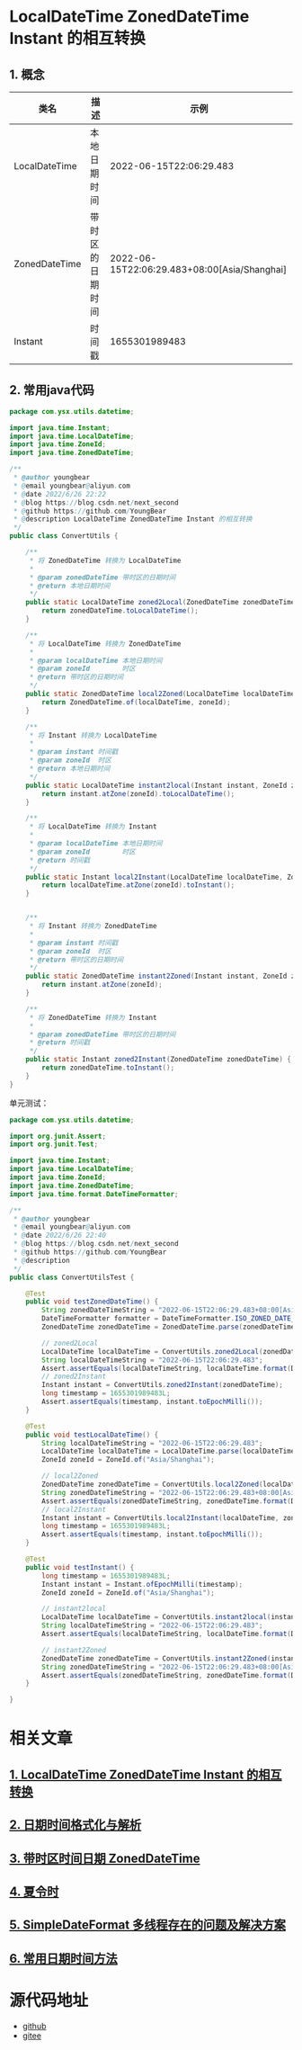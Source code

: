 # LocalDateTime ZonedDateTime Instant 的相互转换

## 1. 概念



| 类名          | 描述             | 示例                                         |
| ------------- | ---------------- | -------------------------------------------- |
| LocalDateTime | 本地日期时间     | 2022-06-15T22:06:29.483                      |
| ZonedDateTime | 带时区的日期时间 | 2022-06-15T22:06:29.483+08:00[Asia/Shanghai] |
| Instant       | 时间戳           | 1655301989483                                |



## 2. 常用java代码

```java
package com.ysx.utils.datetime;

import java.time.Instant;
import java.time.LocalDateTime;
import java.time.ZoneId;
import java.time.ZonedDateTime;

/**
 * @author youngbear
 * @email youngbear@aliyun.com
 * @date 2022/6/26 22:22
 * @blog https://blog.csdn.net/next_second
 * @github https://github.com/YoungBear
 * @description LocalDateTime ZonedDateTime Instant 的相互转换
 */
public class ConvertUtils {

    /**
     * 将 ZonedDateTime 转换为 LocalDateTime
     *
     * @param zonedDateTime 带时区的日期时间
     * @return 本地日期时间
     */
    public static LocalDateTime zoned2Local(ZonedDateTime zonedDateTime) {
        return zonedDateTime.toLocalDateTime();
    }

    /**
     * 将 LocalDateTime 转换为 ZonedDateTime
     *
     * @param localDateTime 本地日期时间
     * @param zoneId        时区
     * @return 带时区的日期时间
     */
    public static ZonedDateTime local2Zoned(LocalDateTime localDateTime, ZoneId zoneId) {
        return ZonedDateTime.of(localDateTime, zoneId);
    }

    /**
     * 将 Instant 转换为 LocalDateTime
     *
     * @param instant 时间戳
     * @param zoneId  时区
     * @return 本地日期时间
     */
    public static LocalDateTime instant2local(Instant instant, ZoneId zoneId) {
        return instant.atZone(zoneId).toLocalDateTime();
    }

    /**
     * 将 LocalDateTime 转换为 Instant
     *
     * @param localDateTime 本地日期时间
     * @param zoneId        时区
     * @return 时间戳
     */
    public static Instant local2Instant(LocalDateTime localDateTime, ZoneId zoneId) {
        return localDateTime.atZone(zoneId).toInstant();
    }


    /**
     * 将 Instant 转换为 ZonedDateTime
     *
     * @param instant 时间戳
     * @param zoneId  时区
     * @return 带时区的日期时间
     */
    public static ZonedDateTime instant2Zoned(Instant instant, ZoneId zoneId) {
        return instant.atZone(zoneId);
    }

    /**
     * 将 ZonedDateTime 转换为 Instant
     *
     * @param zonedDateTime 带时区的日期时间
     * @return 时间戳
     */
    public static Instant zoned2Instant(ZonedDateTime zonedDateTime) {
        return zonedDateTime.toInstant();
    }
}

```



单元测试：

```java
package com.ysx.utils.datetime;

import org.junit.Assert;
import org.junit.Test;

import java.time.Instant;
import java.time.LocalDateTime;
import java.time.ZoneId;
import java.time.ZonedDateTime;
import java.time.format.DateTimeFormatter;

/**
 * @author youngbear
 * @email youngbear@aliyun.com
 * @date 2022/6/26 22:40
 * @blog https://blog.csdn.net/next_second
 * @github https://github.com/YoungBear
 * @description
 */
public class ConvertUtilsTest {

    @Test
    public void testZonedDateTime() {
        String zonedDateTimeString = "2022-06-15T22:06:29.483+08:00[Asia/Shanghai]";
        DateTimeFormatter formatter = DateTimeFormatter.ISO_ZONED_DATE_TIME;
        ZonedDateTime zonedDateTime = ZonedDateTime.parse(zonedDateTimeString, formatter);

        // zoned2Local
        LocalDateTime localDateTime = ConvertUtils.zoned2Local(zonedDateTime);
        String localDateTimeString = "2022-06-15T22:06:29.483";
        Assert.assertEquals(localDateTimeString, localDateTime.format(DateTimeFormatter.ISO_LOCAL_DATE_TIME));
        // zoned2Instant
        Instant instant = ConvertUtils.zoned2Instant(zonedDateTime);
        long timestamp = 1655301989483L;
        Assert.assertEquals(timestamp, instant.toEpochMilli());
    }

    @Test
    public void testLocalDateTime() {
        String localDateTimeString = "2022-06-15T22:06:29.483";
        LocalDateTime localDateTime = LocalDateTime.parse(localDateTimeString, DateTimeFormatter.ISO_LOCAL_DATE_TIME);
        ZoneId zoneId = ZoneId.of("Asia/Shanghai");

        // local2Zoned
        ZonedDateTime zonedDateTime = ConvertUtils.local2Zoned(localDateTime, zoneId);
        String zonedDateTimeString = "2022-06-15T22:06:29.483+08:00[Asia/Shanghai]";
        Assert.assertEquals(zonedDateTimeString, zonedDateTime.format(DateTimeFormatter.ISO_ZONED_DATE_TIME));
        // local2Instant
        Instant instant = ConvertUtils.local2Instant(localDateTime, zoneId);
        long timestamp = 1655301989483L;
        Assert.assertEquals(timestamp, instant.toEpochMilli());
    }

    @Test
    public void testInstant() {
        long timestamp = 1655301989483L;
        Instant instant = Instant.ofEpochMilli(timestamp);
        ZoneId zoneId = ZoneId.of("Asia/Shanghai");

        // instant2local
        LocalDateTime localDateTime = ConvertUtils.instant2local(instant, zoneId);
        String localDateTimeString = "2022-06-15T22:06:29.483";
        Assert.assertEquals(localDateTimeString, localDateTime.format(DateTimeFormatter.ISO_LOCAL_DATE_TIME));

        // instant2Zoned
        ZonedDateTime zonedDateTime = ConvertUtils.instant2Zoned(instant, zoneId);
        String zonedDateTimeString = "2022-06-15T22:06:29.483+08:00[Asia/Shanghai]";
        Assert.assertEquals(zonedDateTimeString, zonedDateTime.format(DateTimeFormatter.ISO_ZONED_DATE_TIME));
    }

}

```



# 相关文章

## [1. LocalDateTime ZonedDateTime Instant 的相互转换](https://github.com/YoungBear/JavaUtils/blob/master/mdfiles/datetime/ConvertUtils.md)

## [2. 日期时间格式化与解析](https://github.com/YoungBear/JavaUtils/blob/master/mdfiles/datetime/FormatterUtils.md)

## [3. 带时区时间日期 ZonedDateTime](https://github.com/YoungBear/JavaUtils/blob/master/mdfiles/datetime/ZonedDateTimeUtils.md)

## [4. 夏令时](https://github.com/YoungBear/JavaUtils/blob/master/mdfiles/datetime/dst.md)

## [5. SimpleDateFormat 多线程存在的问题及解决方案](https://github.com/YoungBear/JavaUtils/blob/master/mdfiles/datetime/SimpleDateFormat.md)

## [6. 常用日期时间方法](https://github.com/YoungBear/JavaUtils/blob/master/mdfiles/datetime/CommonMethod.md)



# 源代码地址

- [github](https://github.com/YoungBear/JavaUtils)
- [gitee](https://gitee.com/YoungBear2023/JavaUtils)




